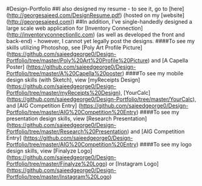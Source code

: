 #Design-Portfolio
##I also designed my resume - to see it, go to [here] (http://georgesaieed.com/DesignResume.pdf) (hosted on my [website] (http://georgesaieed.com))
##In addition, I've single-handedly designed a large scale web application for [Inventory Connection] (http://inventoryconnectionllc.com) (as well as developed the front and back-end) - however, I cannot yet legally post the designs. 
####To see my skills utilizing Photoshop, see [Poly Art Profile Picture] (https://github.com/saieedgeorge0/Design-Portfolio/tree/master/Poly%20Art%20Profile%20Picture) and [A Capella Poster] (https://github.com/saieedgeorge0/Design-Portfolio/tree/master/A%20Capella%20poster)
####To see my mobile design skills (with Sketch), view [myReceipts Design] (https://github.com/saieedgeorge0/Design-Portfolio/tree/master/myReceipts%20Design), [YourCalc] (https://github.com/saieedgeorge0/Design-Portfolio/tree/master/YourCalc), and [AIG Competition Entry] (https://github.com/saieedgeorge0/Design-Portfolio/tree/master/AIG%20Competition%20Entry)
####To see my presentation design skills, view [Research Presentation] (https://github.com/saieedgeorge0/Design-Portfolio/tree/master/Research%20Presentation) and [AIG Competition Entry] (https://github.com/saieedgeorge0/Design-Portfolio/tree/master/AIG%20Competition%20Entry)
####To see my logo design skills, view [Finalyze Logo] (https://github.com/saieedgeorge0/Design-Portfolio/tree/master/Finalyze%20Logo) or [Instagram Logo] (https://github.com/saieedgeorge0/Design-Portfolio/tree/master/Instagram%20Logo)
